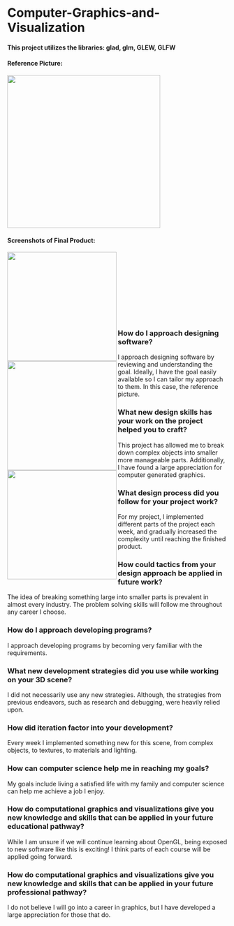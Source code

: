 # Computer-Graphics-and-Visualization
#### This project utilizes the libraries: glad, glm, GLEW, GLFW

#### Reference Picture:
<img src="https://github.com/user-attachments/assets/15be3c4c-a05c-4761-a109-17fbe29a68d8" width="350">

#### Screenshots of Final Product:
<img src="https://github.com/user-attachments/assets/fafd2cbe-25fb-47be-9a83-f5d09732d182" width="250" align="left">
<img src="https://github.com/user-attachments/assets/a77e6d24-c497-4372-97da-a2eba888edb4" width="250" align ="left">
<img src="https://github.com/user-attachments/assets/c385385a-dc82-4da8-9595-2864d02af383" width="250" align = "left">  

<br/>
<br/>
<br/>
<br/>
<br/>
<br/>
<br/>
<br/>
<br/>


### How do I approach designing software?
I approach designing software by reviewing and understanding the goal. Ideally, I have the goal easily available so I can tailor my approach to them. In this case, the reference picture.

### What new design skills has your work on the project helped you to craft?
This project has allowed me to break down complex objects into smaller more manageable parts. Additionally, I have found a large appreciation for computer generated graphics.

### What design process did you follow for your project work?
For my project, I implemented different parts of the project each week, and gradually increased the complexity until reaching the finished product.

### How could tactics from your design approach be applied in future work?
The idea of breaking something large into smaller parts is prevalent in almost every industry. The problem solving skills will follow me throughout any career I choose.

### How do I approach developing programs?
I approach developing programs by becoming very familiar with the requirements.

### What new development strategies did you use while working on your 3D scene?
I did not necessarily use any new strategies. Although, the strategies from previous endeavors, such as research and debugging, were heavily relied upon. 

### How did iteration factor into your development?
Every week I implemented something new for this scene, from complex objects, to textures, to materials and lighting.

### How can computer science help me in reaching my goals?
My goals include living a satisfied life with my family and computer science can help me achieve a job I enjoy.

### How do computational graphics and visualizations give you new knowledge and skills that can be applied in your future educational pathway?
While I am unsure if we will continue learning about OpenGL, being exposed to new software like this is exciting! I think parts of each course will be applied going forward.

### How do computational graphics and visualizations give you new knowledge and skills that can be applied in your future professional pathway?
I do not believe I will go into a career in graphics, but I have developed a large appreciation for those that do.
